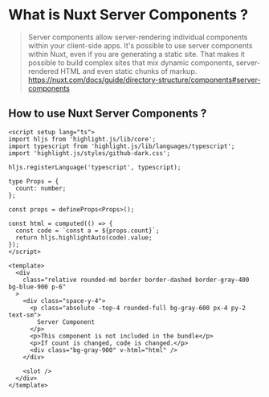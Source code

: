# What is Nuxt Server Components ?

> Server components allow server-rendering individual components within your client-side apps. It's possible to use server components within Nuxt, even if you are generating a static site. That makes it possible to build complex sites that mix dynamic components, server-rendered HTML and even static chunks of markup. <br /> https://nuxt.com/docs/guide/directory-structure/components#server-components

## How to use Nuxt Server Components ?

```vue
<script setup lang="ts">
import hljs from 'highlight.js/lib/core';
import typescript from 'highlight.js/lib/languages/typescript';
import 'highlight.js/styles/github-dark.css';

hljs.registerLanguage('typescript', typescript);

type Props = {
  count: number;
};

const props = defineProps<Props>();

const html = computed(() => {
  const code = `const a = ${props.count}`;
  return hljs.highlightAuto(code).value;
});
</script>

<template>
  <div
    class="relative rounded-md border border-dashed border-gray-400 bg-blue-900 p-6"
  >
    <div class="space-y-4">
      <p class="absolute -top-4 rounded-full bg-gray-600 px-4 py-2 text-sm">
        Server Component
      </p>
      <p>This component is not included in the bundle</p>
      <p>If count is changed, code is changed.</p>
      <div class="bg-gray-900" v-html="html" />
    </div>

    <slot />
  </div>
</template>
```
